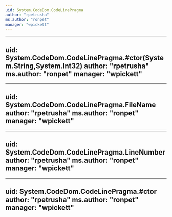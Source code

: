 ```yaml
---
uid: System.CodeDom.CodeLinePragma
author: "rpetrusha"
ms.author: "ronpet"
manager: "wpickett"
---
```


---
uid: System.CodeDom.CodeLinePragma.#ctor(System.String,System.Int32)
author: "rpetrusha"
ms.author: "ronpet"
manager: "wpickett"
---

---
uid: System.CodeDom.CodeLinePragma.FileName
author: "rpetrusha"
ms.author: "ronpet"
manager: "wpickett"
---

---
uid: System.CodeDom.CodeLinePragma.LineNumber
author: "rpetrusha"
ms.author: "ronpet"
manager: "wpickett"
---

---
uid: System.CodeDom.CodeLinePragma.#ctor
author: "rpetrusha"
ms.author: "ronpet"
manager: "wpickett"
---
